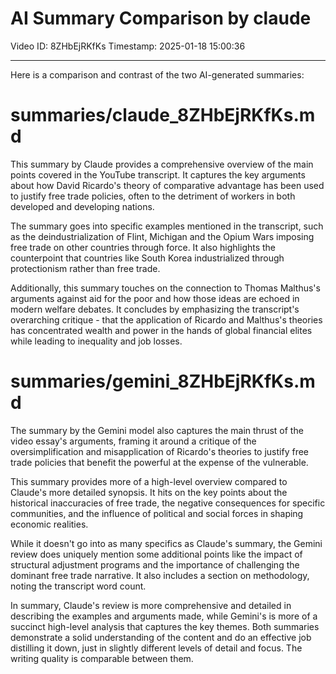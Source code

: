 # AI Summary Comparison by claude

Video ID: 8ZHbEjRKfKs
Timestamp: 2025-01-18 15:00:36

---

Here is a comparison and contrast of the two AI-generated summaries:

# summaries/claude_8ZHbEjRKfKs.md

This summary by Claude provides a comprehensive overview of the main points covered in the YouTube transcript. It captures the key arguments about how David Ricardo's theory of comparative advantage has been used to justify free trade policies, often to the detriment of workers in both developed and developing nations. 

The summary goes into specific examples mentioned in the transcript, such as the deindustrialization of Flint, Michigan and the Opium Wars imposing free trade on other countries through force. It also highlights the counterpoint that countries like South Korea industrialized through protectionism rather than free trade.

Additionally, this summary touches on the connection to Thomas Malthus's arguments against aid for the poor and how those ideas are echoed in modern welfare debates. It concludes by emphasizing the transcript's overarching critique - that the application of Ricardo and Malthus's theories has concentrated wealth and power in the hands of global financial elites while leading to inequality and job losses.

# summaries/gemini_8ZHbEjRKfKs.md

The summary by the Gemini model also captures the main thrust of the video essay's arguments, framing it around a critique of the oversimplification and misapplication of Ricardo's theories to justify free trade policies that benefit the powerful at the expense of the vulnerable.

This summary provides more of a high-level overview compared to Claude's more detailed synopsis. It hits on the key points about the historical inaccuracies of free trade, the negative consequences for specific communities, and the influence of political and social forces in shaping economic realities.

While it doesn't go into as many specifics as Claude's summary, the Gemini review does uniquely mention some additional points like the impact of structural adjustment programs and the importance of challenging the dominant free trade narrative. It also includes a section on methodology, noting the transcript word count.

In summary, Claude's review is more comprehensive and detailed in describing the examples and arguments made, while Gemini's is more of a succinct high-level analysis that captures the key themes. Both summaries demonstrate a solid understanding of the content and do an effective job distilling it down, just in slightly different levels of detail and focus. The writing quality is comparable between them.